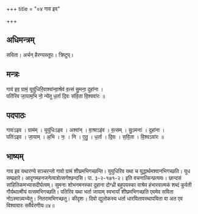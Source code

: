 +++
title = "०४ गाव इव"

+++
## अधिमन्त्रम्
सविता। अर्चन् हैरण्यस्तूपः। त्रिष्टुप्।

## मन्त्रः
गाव॑ इव॒ ग्रामं॒ यूयु॑धिरि॒वाश्वा॑न्वा॒श्रेव॑ व॒त्सं सु॒मना॒ दुहा॑ना ।  
पति॑रिव जा॒याम॒भि नो॒ न्ये॑तु ध॒र्ता दि॒वः स॑वि॒ता वि॒श्ववा॑रः ॥

## पदपाठः
गावः॑ऽइव । ग्राम॑म् । युयु॑धिःऽइव । अश्वा॑न् । वा॒श्राऽइ॑व । व॒त्सम् । सु॒ऽमनाः॑ । दुहा॑ना ।  
पतिः॑ऽइव । जा॒याम् । अ॒भि । नः॒ । नि । ए॒तु॒ । ध॒र्ता । दि॒वः । स॒वि॒ता । वि॒श्वऽवा॑रः ॥

## भाष्यम्
गाव इव यथारण्ये सञ्चरन्तो गावो ग्रामं शीघ्रमभिगच्छन्ति। युयुधिरिव यथा च युद्धार्थमश्वानभिगच्छति। युध सम्प्रहारे। आदृगमहनजनेत्यत्रोत्सर्गश्छन्दसि। पा. ३-२-१७१-२। इति वचनात्किन्प्रत्ययः। छान्दसं सांहितिकमभ्यासदीर्घत्वम्। सुमनाः शोभनमनस्का दुहाना दोग्ध्री बहुपयस्का वाश्रेव हंभारवात्मकं शब्दं कुर्वती गौर्यथात्मीयं वत्समभिगच्छति। पतिरिव यथा भर्ता जायाम् स्वभार्यां शीघ्रमभिगच्छति एवमेव सविता नोऽस्मान्न्यभ्येतु। नितरामभिगच्छतु। कीदृशः। दिवो द्युलोकस्य धर्ता धारयितावस्थापयिता वा अत एव विश्वावारः सर्वैर्वरणीयः॥४॥